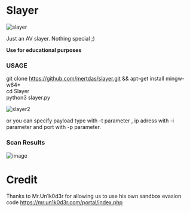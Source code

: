 # Slayer


![slayer](https://user-images.githubusercontent.com/48562581/152685082-aa292a0e-7683-4612-9105-ed34ec158e21.PNG)

Just an AV slayer. Nothing special ;)

<b>Use for educational purposes</b><br>


### USAGE
git clone https://github.com/mertdas/slayer.git && apt-get install mingw-w64*<br>
cd Slayer<br>
python3 slayer.py

![slayer2](https://user-images.githubusercontent.com/48562581/172180422-7ce15153-a184-477a-839c-d51094bb61f6.png)

or you can specify payload type with -t parameter , ip adress with -i parameter and port with -p parameter.

### Scan Results

![image](https://user-images.githubusercontent.com/48562581/152684537-d445638f-c73b-46cb-a809-dfaa5a65b334.png)

# Credit

Thanks to Mr.Un1k0d3r for allowing us to use his own sandbox evasion code
https://mr.un1k0d3r.com/portal/index.php
